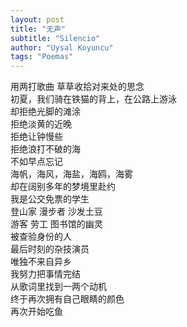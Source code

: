 ```yaml
---
layout: post
title: "无声"
subtitle: "Silencio"
author: "Uysal Koyuncu"
tags: "Poemas"
---
```


用两打歌曲 草草收拾对来处的思念  
初夏，我们骑在铁猫的背上，在公路上游泳  
却拒绝光脚的滩涂  
拒绝淡黄的近晚  
拒绝让钟慢些  
拒绝浪打不破的海  
不如早点忘记  
海帆，海风，海盐，海鸥，海雾  
却在阔别多年的梦境里赴约  
我是公交免票的学生  
登山家 漫步者 沙发土豆  
游客 劳工 图书馆的幽灵  
被查验身份的人  
最后时刻的杂技演员  
唯独不来自异乡  
我努力把事情完结  
从歌词里找到一两个动机  
终于再次拥有自己眼睛的颜色  
再次开始吃鱼
